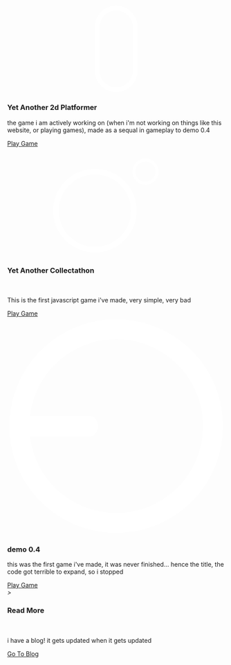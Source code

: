 
<div class="background">
        <head>
        <title>loglot home</title>
        </head>
        <body>
             <script src="https://kit.fontawesome.com/95a02bd20d.js ">
             </script>
          <div class="container" order: 10>
             <div class="card">
               <div class="face face1">
                 <div class="content">
                    <svg id="ecdaNrmeyOh1" xmlns="http://www.w3.org/2000/svg" xmlns:xlink="http://www.w3.org/1999/xlink" viewBox="0 0 300 130" shape-rendering="geometricPrecision" text-rendering="geometricPrecision"><rect width="121.559298" height="261.770552" rx="60.78" ry="60.78" transform="matrix(.429112 0 0 0.429112 123.918723 12.796025)" fill="rgba(210,219,237,0)" stroke="#fff" stroke-width="15"/></svg>
                    <h3>Yet Another 2d Platformer</h3>
                 </div>
               </div>
               <div class="face face2">
                 <div class="content">
                   <p> the game i am actively working on (when i'm not working on things like this website, or playing games), made as a sequal in gameplay to demo 0.4</p>
                   <a href="https://loglot.github.io/yet-another-2d-platformer/" type="button">Play Game</a>
                 </div>
               </div>
            </div>
            <div class="card">
               <div class="face face1">
                 <div class="content">
                    <svg id="ecXREiLwJGa1" xmlns="http://www.w3.org/2000/svg" xmlns:xlink="http://www.w3.org/1999/xlink" viewBox="0 0 300 150" shape-rendering="geometricPrecision" text-rendering="geometricPrecision"><ellipse rx="69.784042" ry="69.784042" transform="matrix(.768937 0 0 0.768937 120.677304 87.401931)" fill="rgba(210,219,237,0)" stroke="#fff" stroke-width="10"/><ellipse rx="37.464705" ry="37.464705" transform="matrix(.426083 0 0 0.426083 190.29991 33.742399)" fill="rgba(210,219,237,0)" stroke="#fff" stroke-width="10"/></svg>
                <h3>Yet Another Collectathon</h3>
                </div>
               </div>
               <div class="face face2">
                 <div class="content">
                   <p> <br><br> This is the first javascript game i've made, very simple, very bad</p>
                   <a href="https://loglot.github.io/Yet-Another-Collectathon/" type="button">Play Game</a>
                 </div>
               </div>
            </div>
            <div class="card">
               <div class="face face1">
                 <div class="content">
                    <svg id="e4YEs2e8H1p1" xmlns="http://www.w3.org/2000/svg" xmlns:xlink="http://www.w3.org/1999/xlink" viewBox="0 0 300 300" shape-rendering="geometricPrecision" text-rendering="geometricPrecision"><ellipse rx="145.962677" ry="145.962677" transform="matrix(.913055 0 0 0.913055 150 150)" fill="rgba(0,0,0,0)" stroke="#fff" stroke-width="30"/><rect width="124.349543" height="23.497219" rx="11.75" ry="11.75" transform="matrix(.945022 0 0 1.196104 7.455568 135.947442)" fill="#fff" stroke-width="0"/></svg>
                    <h3>demo 0.4</h3>
                 </div>
               </div>
               <div class="face face2">
                 <div class="content">
                   <p> this was the first game i've made, it was never finished... hence the title, the code got terrible to expand, so i stopped</p>
                   <a href="https://loglot.github.io/abandoned-game/" type="button">Play Game</a>
                 </div>
               </div>
            </div>
            <div class="card">
                <div class="face face1">
                  <div class="content">
               <i class=>></i>               
                 <h3>Read More</h3>
                 </div>
                </div>
                <div class="face face2">
                  <div class="content">
                    <p><br><br> i have a blog! it gets updated when it gets updated</p>
                    <a href="https://loglotgamedev.wordpress.com/" type="button">Go To Blog</a>
                  </div>
                </div>
              </div>
          </div>
        </body>
    </div>

<!--
**loglot/loglot** is a ✨ _special_ ✨ repository because its `README.md` (this file) appears on your GitHub profile.

Here are some ideas to get you started:

- 🔭 I’m currently working on ...
- 🌱 I’m currently learning ...
- 👯 I’m looking to collaborate on ...
- 🤔 I’m looking for help with ...
- 💬 Ask me about ...
- 📫 How to reach me: ...
- 😄 Pronouns: ...
- ⚡ Fun fact: ...
-->
